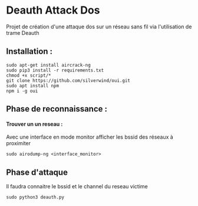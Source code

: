 # Deauth Attack Dos
Projet de création d'une attaque dos sur un réseau sans fil via l'utilisation de trame Deauth

## Installation :

```
sudo apt-get install aircrack-ng
sudo pip3 install -r requirements.txt
chmod +x script/*
git clone https://github.com/silverwind/oui.git
sudo apt install npm
npm i -g oui
```

## Phase de reconnaissance :  

#### Trouver un un reseau :

Avec une interface en mode monitor afficher les bssid des réseaux à proximiter
```
sudo airodump-ng <interface_monitor>
```

## Phase d'attaque
Il faudra connaitre le bssid et le channel du reseau victime

```
sudo python3 deauth.py
```

